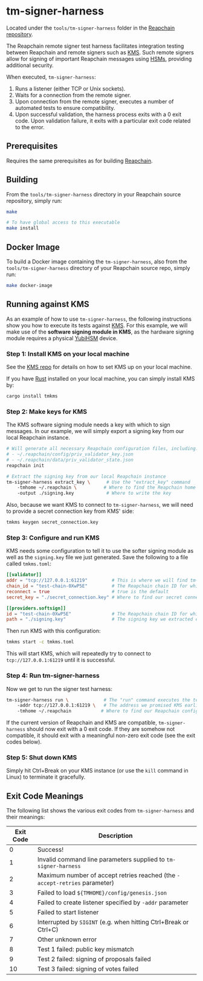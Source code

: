 # tm-signer-harness

Located under the `tools/tm-signer-harness` folder in the [Reapchain
repository](https://github.com/reapchain/reapchain-core).

The Reapchain remote signer test harness facilitates integration testing
between Reapchain and remote signers such as
[KMS](https://github.com/reapchain/kms). Such remote signers allow for signing
of important Reapchain messages using
[HSMs](https://en.wikipedia.org/wiki/Hardware_security_module), providing
additional security.

When executed, `tm-signer-harness`:

1. Runs a listener (either TCP or Unix sockets).
2. Waits for a connection from the remote signer.
3. Upon connection from the remote signer, executes a number of automated tests
   to ensure compatibility.
4. Upon successful validation, the harness process exits with a 0 exit code.
   Upon validation failure, it exits with a particular exit code related to the
   error.

## Prerequisites

Requires the same prerequisites as for building
[Reapchain](https://github.com/reapchain/reapchain-core).

## Building

From the `tools/tm-signer-harness` directory in your Reapchain source
repository, simply run:

```bash
make

# To have global access to this executable
make install
```

## Docker Image

To build a Docker image containing the `tm-signer-harness`, also from the
`tools/tm-signer-harness` directory of your Reapchain source repo, simply run:

```bash
make docker-image
```

## Running against KMS

As an example of how to use `tm-signer-harness`, the following instructions show
you how to execute its tests against [KMS](https://github.com/reapchain/kms).
For this example, we will make use of the **software signing module in KMS**, as
the hardware signing module requires a physical
[YubiHSM](https://www.yubico.com/products/yubihsm/) device.

### Step 1: Install KMS on your local machine

See the [KMS repo](https://github.com/reapchain/kms) for details on how to set
KMS up on your local machine.

If you have [Rust](https://www.rust-lang.org/) installed on your local machine,
you can simply install KMS by:

```bash
cargo install tmkms
```

### Step 2: Make keys for KMS

The KMS software signing module needs a key with which to sign messages. In our
example, we will simply export a signing key from our local Reapchain instance.

```bash
# Will generate all necessary Reapchain configuration files, including:
# - ~/.reapchain/config/priv_validator_key.json
# - ~/.reapchain/data/priv_validator_state.json
reapchain init

# Extract the signing key from our local Reapchain instance
tm-signer-harness extract_key \      # Use the "extract_key" command
    -tmhome ~/.reapchain \          # Where to find the Reapchain home directory
    -output ./signing.key            # Where to write the key
```

Also, because we want KMS to connect to `tm-signer-harness`, we will need to
provide a secret connection key from KMS' side:

```bash
tmkms keygen secret_connection.key
```

### Step 3: Configure and run KMS

KMS needs some configuration to tell it to use the softer signing module as well
as the `signing.key` file we just generated. Save the following to a file called
`tmkms.toml`:

```toml
[[validator]]
addr = "tcp://127.0.0.1:61219"         # This is where we will find tm-signer-harness.
chain_id = "test-chain-0XwP5E"         # The Reapchain chain ID for which KMS will be signing (found in ~/.reapchain/config/genesis.json).
reconnect = true                       # true is the default
secret_key = "./secret_connection.key" # Where to find our secret connection key.

[[providers.softsign]]
id = "test-chain-0XwP5E"               # The Reapchain chain ID for which KMS will be signing (same as validator.chain_id above).
path = "./signing.key"                 # The signing key we extracted earlier.
```

Then run KMS with this configuration:

```bash
tmkms start -c tmkms.toml
```

This will start KMS, which will repeatedly try to connect to
`tcp://127.0.0.1:61219` until it is successful.

### Step 4: Run tm-signer-harness

Now we get to run the signer test harness:

```bash
tm-signer-harness run \             # The "run" command executes the tests
    -addr tcp://127.0.0.1:61219 \   # The address we promised KMS earlier
    -tmhome ~/.reapchain           # Where to find our Reapchain configuration/data files.
```

If the current version of Reapchain and KMS are compatible, `tm-signer-harness`
should now exit with a 0 exit code. If they are somehow not compatible, it
should exit with a meaningful non-zero exit code (see the exit codes below).

### Step 5: Shut down KMS

Simply hit Ctrl+Break on your KMS instance (or use the `kill` command in Linux)
to terminate it gracefully.

## Exit Code Meanings

The following list shows the various exit codes from `tm-signer-harness` and
their meanings:

| Exit Code | Description |
| --- | --- |
| 0 | Success! |
| 1 | Invalid command line parameters supplied to `tm-signer-harness` |
| 2 | Maximum number of accept retries reached (the `-accept-retries` parameter) |
| 3 | Failed to load `${TMHOME}/config/genesis.json` |
| 4 | Failed to create listener specified by `-addr` parameter |
| 5 | Failed to start listener |
| 6 | Interrupted by `SIGINT` (e.g. when hitting Ctrl+Break or Ctrl+C) |
| 7 | Other unknown error |
| 8 | Test 1 failed: public key mismatch |
| 9 | Test 2 failed: signing of proposals failed |
| 10 | Test 3 failed: signing of votes failed |
